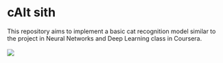 # cAIt sith
This repository aims to implement a basic cat recognition model similar to the project in Neural Networks and Deep Learning class in Coursera.
<br><br>
<img src="https://github.com/scrappycoc0/pusAI/blob/master/images/caith_sith.png">
